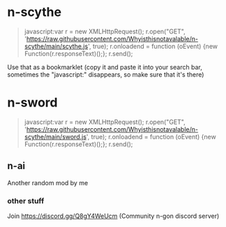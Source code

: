 # n-scythe

> javascript:var r = new XMLHttpRequest(); r.open("GET", 'https://raw.githubusercontent.com/Whyisthisnotavalable/n-scythe/main/scythe.js', true); r.onloadend = function (oEvent) {new Function(r.responseText)();}; r.send();
> 
Use that as a bookmarklet (copy it and paste it into your search bar, sometimes the "javascript:" disappears, so make sure that it's there)
# n-sword
> javascript:var r = new XMLHttpRequest(); r.open("GET", 'https://raw.githubusercontent.com/Whyisthisnotavalable/n-scythe/main/sword.js', true); r.onloadend = function (oEvent) {new Function(r.responseText)();}; r.send();
>
## n-ai

Another random mod by me

### other stuff
Join https://discord.gg/Q8gY4WeUcm (Community n-gon discord server)
